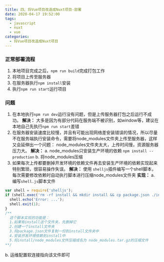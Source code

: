 ```yaml
---
title: 四、将Vue项目改造成Nuxt项目-部署
date: 2020-04-17 19:52:00
tags: 
  - javascript
  - nuxt
  - vue
categories:
  - 将Vue项目改造成Nuxt项目
---
```

### 正常部署流程
1. 本地项目完成之后，`npm run build`完成打包工作
2. 将项目上传至服务器
3. 在服务器执行`npm install`安装
4. 执行`npm run start`运行项目

### 问题
1. 在本地执行`npm run dev`运行没有问题，但是上传服务器打包之后运行不成功。
**解决：**
大多是因为有部分代码在服务端不被识别，如window等，建议在本地自己先执行`npm run start`差错
2. 在服务器安装速度比较慢，并且有可能出现网络差安装错误的情况，所以尽量不在服务端执行安装命令，需要将node_modules文件夹上传至服务器，这样又会延伸出一个问题： node_modules文件夹太大，上传时间慢，资源服务器压力大。
**解决：**
  a. node_modules只安装生产环境的依赖 `npm install --production`
  b. 将node_modules压缩
3. 如果每次上传都要删掉开发环境的依赖文件再去安装生产环境的依赖实现起来特别繁琐，很容易操作失误。
**解决：**
使用 `shelljs`插件编写一个shell脚本，每次需要修改依赖时自动执行脚本进行压缩node_modules文件夹
**实现：**
a. 编写`shell.js`脚本文件
  ```js
  var shell = require('shelljs');
  if (shell.exec('rm -rf install && mkdir install && cp package.json ./install && npm install --production --prefix ./install/ && tar -zvcf node_modules.tar.gz ./install/node_modules').code !== 0) {
    shell.echo('Error: ...');
    shell.exit(1);
  }
  /**
    这个脚本实现的功能是：
    1.如果有install这个文件夹，先删掉它 
    2.创建一个install文件夹 
    3.将package.json文件复制一份到install文件夹中 
    4.安装开发环境依赖到install中 
    5.将install/node_modules文件压缩成名为 node_modules.tar.gz的压缩文件
  **/
  ```
b. 运维配置软连接指向该文件即可

